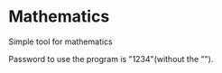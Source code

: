 # Mathematics
Simple tool for mathematics 


Password to use the program is "1234"(without the "").

